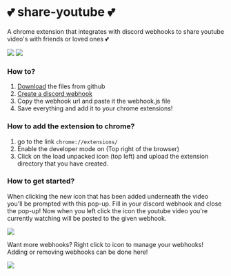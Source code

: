 # 💕 share-youtube 💕
A chrome extension that integrates with discord webhooks to share youtube video's with friends or loved ones 💕

![](https://img.shields.io/github/repo-size/Nidrux/share-youtube)
![](https://img.shields.io/discord/833728729582010439)

### How to?

1. [Download](https://github.com/Nidrux/share-youtube/releases/tag/0.2.0) the files from github
2. [Create a discord webhook](https://support.discord.com/hc/en-us/articles/228383668-Intro-to-Webhooks)
3. Copy the webhook url and paste it the webhook.js file
4. Save everything and add it to your chrome extensions! 

### How to add the extension to chrome?
1. go to the link `chrome://extensions/`
2. Enable the developer mode on (Top right of the browser)
3. Click on the load unpacked icon (top left) and upload the extension directory that you have created.

### How to get started?

When clicking the new icon that has been added underneath the video you'll be prompted with this pop-up. Fill in your discord webhook and close the pop-up!
Now when you left click the icon the youtube video you're currently watching will be posted to the given webhook. 

![](https://i.imgur.com/1fi3HJT.png)

Want more webhooks? Right click to icon to manage your webhooks! Adding or removing webhooks can be done here!

![](https://i.imgur.com/YFhaKb8.png)

